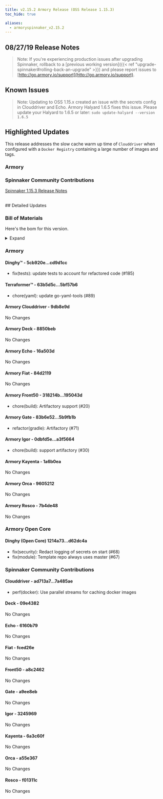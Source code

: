 ```yaml
---
title: v2.15.2 Armory Release (OSS Release 1.15.3)
toc_hide: true

aliases:
  - armoryspinnaker_v2.15.2
---
```


## 08/27/19 Release Notes

> Note: If you're experiencing production issues after upgrading Spinnaker, rollback to a [previous working version]({{< ref "upgrade-spinnaker#rolling-back-an-upgrade" >}}) and please report issues to [http://go.armory.io/support](http://go.armory.io/support).


## Known Issues
> Note: Updating to OSS 1.15.x created an issue with the secrets config in Clouddriver and Echo. Armory Halyard 1.6.5 fixes this issue. Please update your Halyard to 1.6.5 or later:
`sudo update-halyard --version 1.6.5`

## Highlighted Updates

This release addresses the slow cache warm up time of `Clouddriver` when configured with a `Docker Registry` containing a large number of images and tags.

### Armory

###  Spinnaker Community Contributions
[Spinnaker 1.15.3 Release Notes](https://www.spinnaker.io/community/releases/versions/1-15-3-changelog)  

<br>
## Detailed Updates

### Bill of Materials
Here's the bom for this version.
<details><summary>Expand</summary>
<pre class="highlight">
<code>version: 2.15.2-rc887
timestamp: "2019-08-27 23:13:58"
services:
  clouddriver:
    version: 6.2.0-9db8e9d-7a485ae-rc27
  deck:
    version: 2.10.2-8850beb-09e4382-rc20
  dinghy:
    version: 0.0.4-cd9d1cc-rc847
  echo:
    version: 2.6.0-16a503d-6160b79-rc15
  fiat:
    version: 1.6.1-84d2119-fced26e-rc15
  front50:
    version: 0.18.0-195043d-a8c2462-rc18
  gate:
    version: 1.10.0-5b9fb1b-a9ee8eb-rc16
  igor:
    version: 1.4.0-a3f5664-3245969-rc16
  kayenta:
    version: 0.10.1-1a6b0ea-6a3c60f-rc20
  monitoring-daemon:
    version: 0.14.0-a37ddce-rc6
  monitoring-third-party:
    version: 0.14.0-a37ddce-rc6
  orca:
    version: 2.8.2-9605212-a55e367-rc18
  rosco:
    version: 0.13.0-7b4de48-f01311c-rc20
  terraformer:
    version: 0.0.2-5bf57b6-rc4
dependencies:
  redis:
    version: 2:2.8.4-2
artifactSources:
  dockerRegistry: docker.io/armory</code>
</pre>
</details>



### Armory
#### Dinghy&trade; - 5cb920e...cd9d1cc
 - fix(tests): update tests to account for refactored code (#185)

#### Terraformer&trade; - 63b5d5c...5bf57b6
 - chore(yaml): update go-yaml-tools (#89)

#### Armory Clouddriver  - 9db8e9d
No Changes

#### Armory Deck  - 8850beb
No Changes

#### Armory Echo  - 16a503d
No Changes

#### Armory Fiat  - 84d2119
No Changes

#### Armory Front50  - 318214b...195043d
 - chore(build): Artifactory support (#20)

#### Armory Gate  - 83b6e52...5b9fb1b
 - refactor(gradle): Artifactory (#71)

#### Armory Igor  - 0dbfd5e...a3f5664
 - chore(build): support artifactory (#30)

#### Armory Kayenta  - 1a6b0ea
No Changes

#### Armory Orca  - 9605212
No Changes

#### Armory Rosco  - 7b4de48
No Changes

### Armory Open Core

#### Dinghy (Open Core) 1214a73...d62dc4a
 - fix(security): Redact logging of secrets on start (#68)
 - fix(module): Template repo always uses master (#67)

###  Spinnaker Community Contributions

#### Clouddriver  - ad713a7...7a485ae
 - perf(docker): Use parallel streams for caching docker images

#### Deck  - 09e4382
No Changes

#### Echo  - 6160b79
No Changes

#### Fiat  - fced26e
No Changes

#### Front50  - a8c2462
No Changes

#### Gate  - a9ee8eb
No Changes

#### Igor  - 3245969
No Changes

#### Kayenta  - 6a3c60f
No Changes

#### Orca  - a55e367
No Changes

#### Rosco  - f01311c
No Changes
